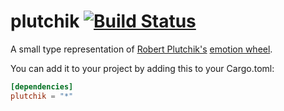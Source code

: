 
# plutchik [![Build Status](https://travis-ci.org/mitchmindtree/plutchik.svg?branch=master)](https://travis-ci.org/mitchmindtree/plutchik)

A small type representation of [Robert Plutchik's](https://en.wikipedia.org/wiki/Robert_Plutchik) [emotion wheel](https://en.wikipedia.org/wiki/Contrasting_and_categorization_of_emotions#/media/File:Plutchik-wheel.svg).

You can add it to your project by adding this to your Cargo.toml:

```toml
[dependencies]
plutchik = "*"
```


